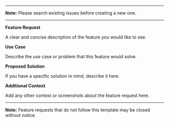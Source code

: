 




---

**Note:** Please search existing issues before creating a new one.

---

**Feature Request**

A clear and concise description of the feature you would like to see.

**Use Case**

Describe the use case or problem that this feature would solve.

**Proposed Solution**

If you have a specific solution in mind, describe it here.

**Additional Context**

Add any other context or screenshots about the feature request here.

---

**Note:** Feature requests that do not follow this template may be closed without notice.



